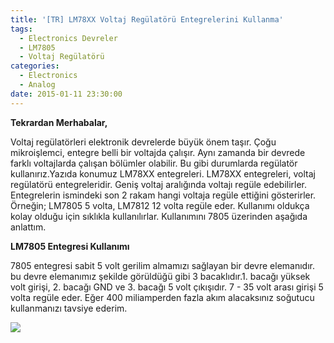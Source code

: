 ```yaml
---
title: '[TR] LM78XX Voltaj Regülatörü Entegrelerini Kullanma'
tags:
  - Electronics Devreler
  - LM7805
  - Voltaj Regülatörü
categories:
  - Electronics
  - Analog
date: 2015-01-11 23:30:00
---
```


**Tekrardan Merhabalar,**

Voltaj regülatörleri elektronik devrelerde büyük önem taşır. Çoğu mikroişlemci, entegre belli bir voltajda çalışır. Aynı zamanda bir devrede farklı voltajlarda çalışan bölümler olabilir. Bu gibi durumlarda regülatör kullanırız.Yazıda konumuz LM78XX entegreleri. LM78XX entegreleri, voltaj regülatörü entegreleridir. Geniş voltaj aralığında voltajı regüle edebilirler. Entegrelerin ismindeki son 2 rakam hangi voltaja regüle ettiğini gösterirler. Örneğin; LM7805 5 volta, LM7812 12 volta regüle eder. Kullanımı oldukça kolay olduğu için sıklıkla kullanılırlar. Kullanımını 7805 üzerinden aşağıda anlattım.

**LM7805 Entegresi Kullanımı**

7805 entegresi sabit 5 volt gerilim almamızı sağlayan bir devre elemanıdır. bu devre elemanımız şekilde görüldüğü gibi 3 bacaklıdır.1\. bacağı yüksek volt girişi, 2\. bacağı GND ve 3\. bacağı 5 volt çıkışıdır. 7 - 35 volt arası girişi 5 volta regüle eder. Eğer 400 miliamperden fazla akım alacaksınız soğutucu kullanmanızı tavsiye ederim.

![](https://2.bp.blogspot.com/-BXEMLHYJIlw/VLLQVWiIyUI/AAAAAAAAGkM/pBGO3RSttfs/s720/Ads%C4%B1z.png)
